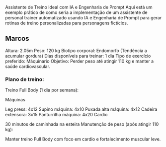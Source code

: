 Assistente de Treino Ideal com IA e Engenharia de Prompt
Aqui está um exemplo prático de como seria a implementação de um assistente de personal trainer automatizado usando IA e Engenharia de Prompt para gerar rotinas de treino personalizadas para personagens fictícios.

## Marcos

Altura: 2.05m
Peso: 120 kg
Biotipo corporal: Endomorfo (Tendência a acumular gordura)
Dias disponíveis para treinar: 1 dia
Tipo de exercício preferido: Máquinario
Objetivo: Perder peso até atingir 110 kg e manter a saúde cardiovascular.

### Plano de treino:
Treino Full Body (1 dia por semana):

Máquinas

Leg press: 4x12
Supino máquina: 4x10
Puxada alta máquina: 4x12
Cadeira extensora: 3x15
Panturrilha máquina: 4x20
Cardio

30 minutos de caminhada na esteira
Manutenção de peso (após atingir 110 kg):

Manter treino Full Body com foco em cardio e fortalecimento muscular leve.
